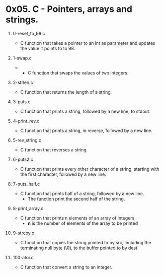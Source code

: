 # 0x05. C - Pointers, arrays and strings.

1. 0-reset_to_98.c
   - C function that takes a pointer to an int as parameter and updates the value it points to to 98.

2. 1-swap.c
   - - C function that swaps the values of two integers.

3. 2-strlen.c
   - C function that returns the length of a string.

4. 3-puts.c
   - C function that prints a string, followed by a new line, to stdout.

5. 4-print_rev.c
   - C function that prints a string, in reverse, followed by a new line.

6. 5-rev_string.c
   - C function that reverses a string.

7. 6-puts2.c
   - C function that prints every other character of a string, starting with the first character, followed by a new line.

8. 7-puts_half.c
   - C function that prints half of a string, followed by a new line.
     - The function print the second half of the string.

9. 8-print_array.c
   - C function that prints n elements of an array of integers.
     - **n** is the number of elements of the array to be printed

10. 9-strcpy.c
    - C function that copies the string pointed to by src, including the terminating null byte (\0), to the buffer pointed to by dest.

11. 100-atoi.c
    - C function that convert a string to an integer.

